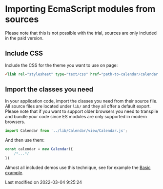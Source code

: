 # Importing EcmaScript modules from sources
Please note that this is not possible with the trial, sources are only included in the paid version.
## Include CSS
Include the CSS for the theme you want to use on page:
```html
<link rel="stylesheet" type="text/css" href="path-to-calendar/calendar.[theme].css" id="bryntum-theme">
```
## Import the classes you need
In your application code, import the classes you need from their source file. All source files are located under `lib/`
and they all offer a default export. Please note that if you want to support older browsers you need to transpile and 
bundle your code since ES modules are only supported in modern browsers.
```javascript
import Calendar from '../lib/Calendar/view/Calendar.js';
```

And then use them:
```javascript
const calendar = new Calendar({
    /*...*/
})
```

Almost all included demos use this technique, see for example the <a href="../examples/basic" target="_blank">Basic example</a>.


<p class="last-modified">Last modified on 2022-03-04 9:25:24</p>